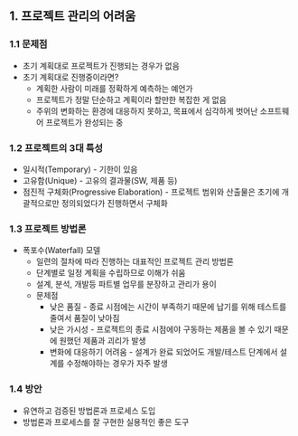 ## 1. 프로젝트 관리의 어려움
### 1.1 문제점
* 초기 계획대로 프로젝트가 진행되는 경우가 없음
* 초기 계획대로 진행중이라면?
  * 계획한 사람이 미래를 정확하게 예측하는 예언가
  * 프로젝트가 정말 단순하고 계획이라 할만한 복잡한 게 없음
  * 주위의 변화하는 환경에 대응하지 못하고, 목표에서 심각하게 벗어난 소프트웨어 프로젝트가 완성되는 중

### 1.2 프로젝트의 3대 특성
* 일시적(Temporary) - 기한이 있음
* 고유함(Unique) - 고유의 결과물(SW, 제품 등)
* 점진적 구체화(Progressive Elaboration) - 프로젝트 범위와 산출물은 초기에 개괄적으로만 정의되었다가 진행하면서 구체화

### 1.3 프로젝트 방법론
* 폭포수(Waterfall) 모델
  * 일련의 절차에 따라 진행하는 대표적인 프로젝트 관리 방법론
  * 단계별로 일정 계획을 수립하므로 이해가 쉬움
  * 설계, 분석, 개발등 파트별 업무를 분장하고 관리가 용이
  * 문제점
    * 낮은 품질 - 종료 시점에는 시간이 부족하기 때문에 납기를 위해 테스트를 줄여서 품질이 낮아짐
    * 낮은 가시성 - 프로젝트의 종료 시점에야 구동하는 제품을 볼 수 있기 때문에 원했던 제품과 괴리가 발생
    * 변화에 대응하기 어려움 - 설계가 완료 되었어도 개발/테스트 단계에서 설계를 수정해야하는 경우가 자주 발생

### 1.4 방안
* 유연하고 검증된 방법론과 프로세스 도입
* 방법론과 프로세스를 잘 구현한 실용적인 좋은 도구

